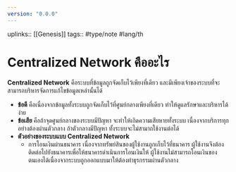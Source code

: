 ```yaml
---
version: "0.0.0"
---
```

uplinks:: [[Genesis]]
tags:: #type/note #lang/th
# Centralized Network คืออะไร
**Centralized Network** คือระบบที่ข้อมูลถูกจัดเก็บไว้เพียงที่เดียว และมีเพียงเจ้าของระบบที่จะสามารถบริหารจัดการแก้ไขข้อมูลเหล่านั้นได้
- **ข้อดี** คือเนื่องจากข้อมูลทั้งระบบถูกจัดเก็บไว้ที่ศูนย์กลางเพียงที่เดียว ทำให้ดูแลรักษาและบริหารได้ง่าย
- **ข้อเสีย** คือถ้าจุดศูนย์กลางของระบบมีปัญหา จะทำให้เกิดความเสียหายทั้งระบบ เนื่องจากบริการทุกอย่างต้องผ่านตัวกลาง ถ้าตัวกลางมีปัญหา ทั้งระบบจะไม่สามาถใช้งานต่อได้
- **ตัวอย่างของระบบแบบ Centralized Network**
	- การโอนเงินผ่านธนาคาร เนื่องจากทรัพย์สินของผู้ใช้งานถูกเก็บไว้ที่ธนาคาร ผู้ใช้งานจึงต้องติดต่อไปยังธนาคารเพื่อให้ธนาคารดำเนินการโอนเงินให้ ผู้ใช้งานไม่สามารถโอนเงินของตนเองได้เนื่องจากระบบถูกออกแบบมาให้ต้องทำธุรกรรมผ่านตัวกลาง